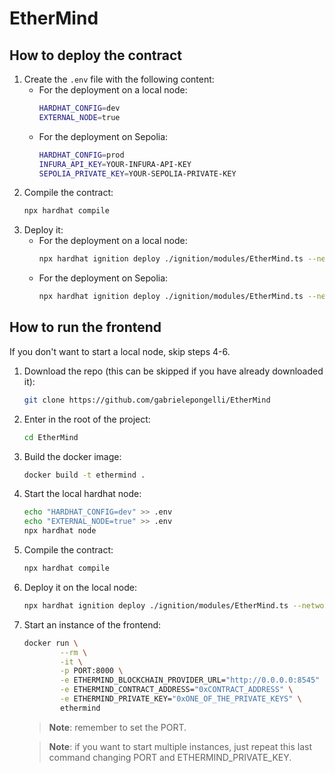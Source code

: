 # EtherMind

## How to deploy the contract

1. Create the `.env` file with the following content:
    - For the deployment on a local node:
        ```bash
        HARDHAT_CONFIG=dev
        EXTERNAL_NODE=true
        ```
    - For the deployment on Sepolia:
        ```bash
        HARDHAT_CONFIG=prod
        INFURA_API_KEY=YOUR-INFURA-API-KEY
        SEPOLIA_PRIVATE_KEY=YOUR-SEPOLIA-PRIVATE-KEY
        ```
2. Compile the contract:
    ```bash
    npx hardhat compile
    ```
3. Deploy it:
    - For the deployment on a local node:
        ```bash
        npx hardhat ignition deploy ./ignition/modules/EtherMind.ts --network localhost
        ```
    - For the deployment on Sepolia:
        ```bash
        npx hardhat ignition deploy ./ignition/modules/EtherMind.ts --network sepolia
        ```

## How to run the frontend

If you don't want to start a local node, skip steps 4-6.
1. Download the repo (this can be skipped if you have already downloaded it):
    ```bash
    git clone https://github.com/gabrielepongelli/EtherMind
    ```
2. Enter in the root of the project:
    ```bash
    cd EtherMind
    ```
3. Build the docker image:
    ```bash
    docker build -t ethermind .
    ```
4. Start the local hardhat node:
    ```bash
    echo "HARDHAT_CONFIG=dev" >> .env
    echo "EXTERNAL_NODE=true" >> .env
    npx hardhat node
    ```
5. Compile the contract:
    ```bash
    npx hardhat compile
    ```
6. Deploy it on the local node:
    ```bash
    npx hardhat ignition deploy ./ignition/modules/EtherMind.ts --network localhost
    ```
7. Start an instance of the frontend:
    ```bash
    docker run \
            --rm \
            -it \
            -p PORT:8000 \
            -e ETHERMIND_BLOCKCHAIN_PROVIDER_URL="http://0.0.0.0:8545" \
            -e ETHERMIND_CONTRACT_ADDRESS="0xCONTRACT_ADDRESS" \
            -e ETHERMIND_PRIVATE_KEY="0xONE_OF_THE_PRIVATE_KEYS" \
            ethermind
    ```
    > **Note**: remember to set the PORT.
    
    > **Note**: if you want to start multiple instances, just repeat this last command changing PORT and ETHERMIND_PRIVATE_KEY.
